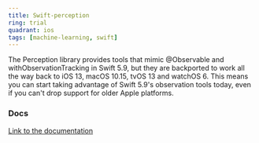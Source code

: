 ```yaml
---
title: Swift-perception
ring: trial
quadrant: ios
tags: [machine-learning, swift]
---
```


The Perception library provides tools that mimic @Observable and withObservationTracking in Swift 5.9, but they are backported to work all the way back to iOS 13, macOS 10.15, tvOS 13 and watchOS 6. This means you can start taking advantage of Swift 5.9's observation tools today, even if you can't drop support for older Apple platforms.

### Docs

[Link to the documentation](https://github.com/pointfreeco/swift-perception)
